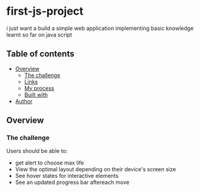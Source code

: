 # first-js-project
i just want a build a simple web application implementing basic knowledge learnt so far on java script

## Table of contents

-  [Overview](#overview)
   -  [The challenge](#the-challenge)
   -  [Links](#links)
   -  [My process](#my-process)
   -  [Built with](#built-with)
-  [Author](#author)

## Overview

### The challenge

Users should be able to:
-  get alert to choose max life
-  View the optimal layout depending on their device's screen size
-  See hover states for interactive elements
-  See an updated progress bar aftereach move
